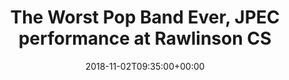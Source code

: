 ---
templateKey: event
id: 0899aabd-6eab-11ea-99c5-002590d1d1b0
date: 2018-11-02T09:35:00+00:00
eventTime: '9:35am'
title: The Worst Pop Band Ever, JPEC performance at Rawlinson CS
artist: The Worst Pop Band Ever
city: Toronto
venue: JPEC performance at Rawlinson CS
group: The Worst Pop Band Ever
---